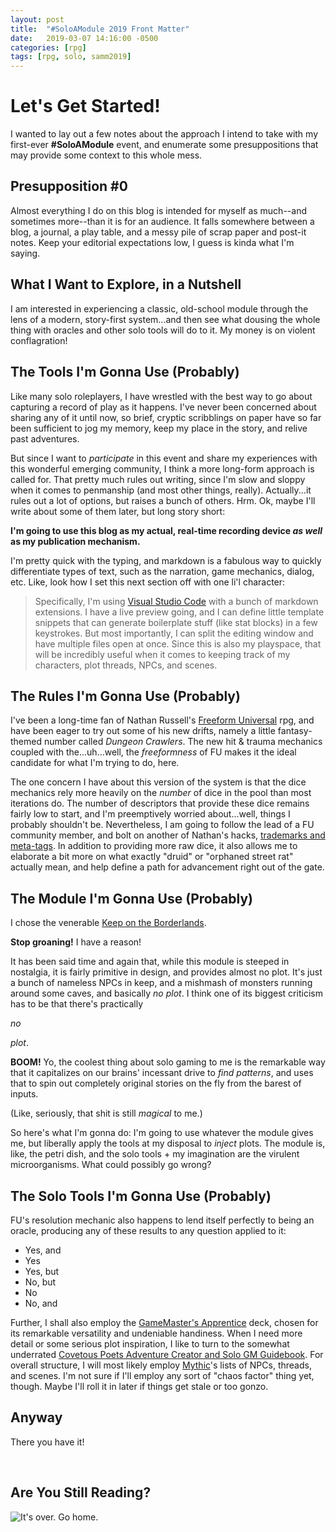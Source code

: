 ```yaml
---
layout: post
title:  "#SoloAModule 2019 Front Matter"
date:   2019-03-07 14:16:00 -0500
categories: [rpg]
tags: [rpg, solo, samm2019]
---
```


# Let's Get Started!

I wanted to lay out a few notes about the approach I intend to take with my first-ever **#SoloAModule** event, and enumerate some presuppositions that may provide some context to this whole mess. 

## Presupposition #0

 Almost everything I do on this blog is intended for myself as much--and sometimes more--than it is for an audience. It falls somewhere between a blog, a journal, a play table, and a messy pile of scrap paper and post-it notes. Keep your editorial expectations low, I guess is kinda what I'm saying.

## What I Want to Explore, in a Nutshell

I am interested in experiencing a classic, old-school module through the lens of a modern, story-first system...and then see what dousing the whole thing with oracles and other solo tools will do to it. My money is on violent conflagration! 

 ## The Tools I'm Gonna Use (Probably)

Like many solo roleplayers, I have wrestled with the best way to go about capturing a record of play as it happens. I've never been concerned about sharing any of it until now, so brief, cryptic scribblings on paper have so far been sufficient to jog my memory, keep my place in the story, and relive past adventures. 

But since I want to _participate_ in this event and share my experiences with this wonderful emerging community, I think a more long-form approach is called for. That pretty much rules out writing, since I'm slow and sloppy when it comes to penmanship (and most other things, really). Actually...it rules out a lot of options, but raises a bunch of others. Hrm. Ok, maybe I'll write about some of them later, but long story short: 

**I'm going to use this blog as my actual, real-time recording device _as well_ as my publication mechanism.** 

I'm pretty quick with the typing, and markdown is a fabulous way to quickly differentiate types of text, such as the narration, game mechanics, dialog, etc. Like, look how I set this next section off with one li'l character:

> Specifically, I'm using [Visual Studio Code](https://code.visualstudio.com/) with a bunch of markdown extensions. I have a live preview going, and I can define little template snippets that can generate boilerplate stuff (like stat blocks) in a few keystrokes. But most importantly, I can split the editing window and have multiple files open at once. Since this is also my playspace, that will be incredibly useful when it comes to keeping track of my characters, plot threads, NPCs, and scenes. 

## The Rules I'm Gonna Use (Probably)

I've been a long-time fan of Nathan Russell's [Freeform Universal](http://freeformuniversal.com/) rpg, and have been eager to try out some of his new drifts, namely a little fantasy-themed number called _Dungeon Crawlers_. The new hit & trauma mechanics coupled with the...uh...well, the _freeformness_ of FU makes it the ideal candidate for what I'm trying to do, here.

 The one concern I have about this version of the system is that the dice mechanics rely more heavily on the _number_ of dice in the pool than most iterations do. The number of descriptors that provide these dice remains fairly low to start, and I'm preemptively worried about...well, things I probably shouldn't be. Nevertheless, I am going to follow the lead of a FU community member, and bolt on another of Nathan's hacks, [trademarks and meta-tags](http://freeformuniversal.com/introducing-trademarks-meta-tags/). In addition to providing more raw dice, it also allows me to elaborate a bit more on what exactly "druid" or "orphaned street rat" actually mean, and help define a path for advancement right out of the gate.

 ## The Module I'm Gonna Use (Probably)

I chose the venerable [Keep on the Borderlands](https://www.drivethrurpg.com/product/17158/B2-The-Keep-on-the-Borderlands-Basic). 

**Stop groaning!** I have a reason!

It has been said time and again that, while this module is steeped in nostalgia, it is fairly primitive in design, and provides almost no plot. It's just a bunch of nameless NPCs in keep, and a mishmash of monsters running around some caves, and basically _no plot_. I think one of its biggest criticism has to be that there's practically 

_no_

_plot_.

**BOOM!** Yo, the coolest thing about solo gaming to me is the remarkable way that it capitalizes on our brains' incessant drive to _find patterns_, and uses that to spin out completely original stories on the fly from the barest of inputs. 

(Like, seriously, that shit is still _magical_ to me.)

So here's what I'm gonna do: I'm going to use whatever the module gives me, but liberally apply the tools at my disposal to _inject_ plots. The module is, like, the petri dish, and the solo tools + my imagination are the virulent microorganisms. What could possibly go wrong?

## The Solo Tools I'm Gonna Use (Probably)

FU's resolution mechanic also happens to lend itself perfectly to being an oracle, producing any of these results to any question applied to it:
 * Yes, and
 * Yes
 * Yes, but
 * No, but
 * No
 * No, and

Further, I shall also employ the [GameMaster's Apprentice](https://www.drivethrucards.com/product/125685/The-GameMasters-Apprentice-Base-Deck) deck, chosen for its remarkable versatility and undeniable handiness. When I need more detail or some serious plot inspiration, I like to turn to the somewhat underrated [Covetous Poets Adventure Creator and Solo GM Guidebook](https://www.drivethrurpg.com/product/129909/The-Covetous-Poets-Adventure-Creator-and-Solo-GM-Guidebook). For overall structure, I will most likely employ [Mythic](http://www.wordmillgames.com/mythic-game-master-emulator.html)'s lists of NPCs, threads, and scenes. I'm not sure if I'll employ any sort of "chaos factor" thing yet, though. Maybe I'll roll it in later if things get stale or too gonzo.

## Anyway

There you have it!

&nbsp;
&nbsp;
&nbsp;
&nbsp;

## Are You Still Reading?

![It's over. Go home.](/assets/gohome.gif)


